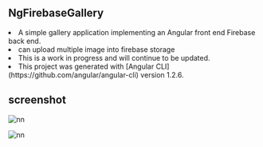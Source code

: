 ## NgFirebaseGallery

<li>A simple gallery application implementing an Angular front end Firebase back end.</li>
<li> can upload multiple image into firebase storage </li>
<li>This is a work in progress and will continue to be updated.</li>

<li>This project was generated with [Angular CLI](https://github.com/angular/angular-cli) version 1.2.6.</li>

## screenshot

![nn](https://user-images.githubusercontent.com/12325386/29000670-d041d4f2-7aa4-11e7-84ea-10a74b443147.JPG)

![nn](https://user-images.githubusercontent.com/12325386/29000671-f2c6cd84-7aa4-11e7-80b6-995c44f54b44.JPG)

